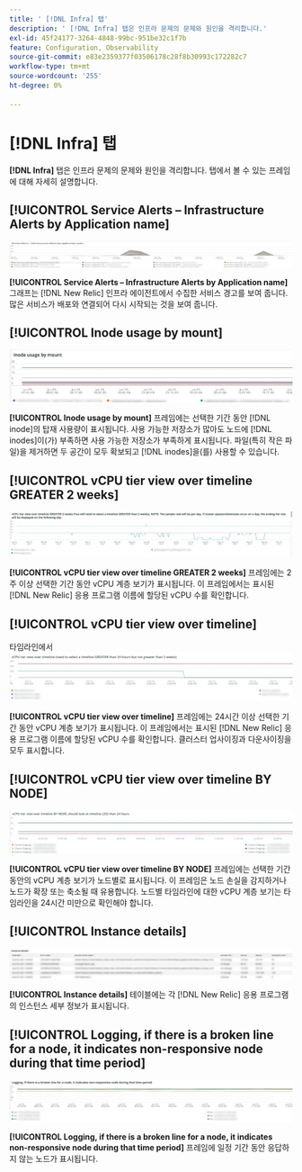 ```yaml
---
title: ' [!DNL Infra] 탭'
description: ' [!DNL Infra] 탭은 인프라 문제의 문제와 원인을 격리합니다.'
exl-id: 45f24177-3264-4848-99bc-951be32c1f7b
feature: Configuration, Observability
source-git-commit: e83e2359377f03506178c28f8b30993c172282c7
workflow-type: tm+mt
source-wordcount: '255'
ht-degree: 0%

---
```


# [!DNL Infra] 탭

**[!DNL Infra]** 탭은 인프라 문제의 문제와 원인을 격리합니다. 탭에서 볼 수 있는 프레임에 대해 자세히 설명합니다.

## [!UICONTROL Service Alerts – Infrastructure Alerts by Application name]

![서비스 알림](../../assets/tools/observation-for-adobe-commerce/service-alerts.jpg)

**[!UICONTROL Service Alerts – Infrastructure Alerts by Application name]** 그래프는 [!DNL New Relic] 인프라 에이전트에서 수집한 서비스 경고를 보여 줍니다. 많은 서비스가 배포와 연결되어 다시 시작되는 것을 보여 줍니다.

## [!UICONTROL Inode usage by mount]

![마운트별 Inode 사용](../../assets/tools/observation-for-adobe-commerce/inode-usage-mount.jpg)

**[!UICONTROL Inode usage by mount]** 프레임에는 선택한 기간 동안 [!DNL inode]의 탑재 사용량이 표시됩니다. 사용 가능한 저장소가 많아도 노드에 [!DNL inodes]이(가) 부족하면 사용 가능한 저장소가 부족하게 표시됩니다. 파일(특히 작은 파일)을 제거하면 두 공간이 모두 확보되고 [!DNL inodes]을(를) 사용할 수 있습니다.

## [!UICONTROL vCPU tier view over timeline GREATER 2 weeks]

![2주 이상 타임라인에 대한 vCPU 계층 보기](../../assets/tools/observation-for-adobe-commerce/vCPU-tier.jpg)

**[!UICONTROL vCPU tier view over timeline GREATER 2 weeks]** 프레임에는 2주 이상 선택한 기간 동안 vCPU 계층 보기가 표시됩니다. 이 프레임에서는 표시된 [!DNL New Relic] 응용 프로그램 이름에 할당된 vCPU 수를 확인합니다.

## [!UICONTROL vCPU tier view over timeline]

타임라인에서 ![vCPU 계층 보기](../../assets/tools/observation-for-adobe-commerce/vcpu-tier-24.jpg)

**[!UICONTROL vCPU tier view over timeline]** 프레임에는 24시간 이상 선택한 기간 동안 vCPU 계층 보기가 표시됩니다. 이 프레임에서는 표시된 [!DNL New Relic] 응용 프로그램 이름에 할당된 vCPU 수를 확인합니다. 클러스터 업사이징과 다운사이징을 모두 표시합니다.

## [!UICONTROL vCPU tier view over timeline BY NODE]

![노드별 타임라인에 대한 vCPU 계층 보기](../../assets/tools/observation-for-adobe-commerce/infra_by_node.png)

**[!UICONTROL vCPU tier view over timeline BY NODE]** 프레임에는 선택한 기간 동안의 vCPU 계층 보기가 노드별로 표시됩니다. 이 프레임은 노드 손실을 감지하거나 노드가 확장 또는 축소될 때 유용합니다. 노드별 타임라인에 대한 vCPU 계층 보기는 타임라인을 24시간 미만으로 확인해야 합니다.

## [!UICONTROL Instance details]

![인스턴스 세부 정보](../../assets/tools/observation-for-adobe-commerce/instance-details.jpg)

**[!UICONTROL Instance details]** 테이블에는 각 [!DNL New Relic] 응용 프로그램의 인스턴스 세부 정보가 표시됩니다.

## [!UICONTROL Logging, if there is a broken line for a node, it indicates non-responsive node during that time period]

![응답하지 않는 노드](../../assets/tools/observation-for-adobe-commerce/non-responsive-node.jpg)

**[!UICONTROL Logging, if there is a broken line for a node, it indicates non-responsive node during that time period]** 프레임에 일정 기간 동안 응답하지 않는 노드가 표시됩니다.
